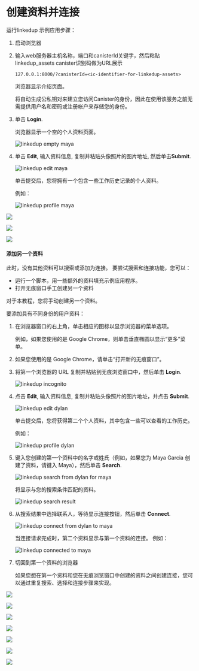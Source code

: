 # 创建资料并连接

运行linkedup 示例应用步骤：

1. 启动浏览器
2. 输入web服务器主机名称，端口和canisterId关键字，然后粘贴linkedup\_assets canister识别码做为URL展示

   ```text
   127.0.0.1:8000/?canisterId=<ic-identifier-for-linkedup-assets>
   ```

   浏览器显示介绍页面。

   将自动生成公私钥对来建立您访问Canister的身份，因此在使用该服务之前无需提供用户名和密码或注册帐户来存储您的身份。

3. 单击 **Login**.

   浏览器显示一个空的个人资料页面。

   ![linkedup empty maya](https://sdk.dfinity.org/docs/developers-guide/_images/linkedup-empty-maya.png)  

4. 单击 **Edit**, 输入资料信息, 复制并粘贴头像照片的图片地址, 然后单击**Submit**.

   ![linkedup edit maya](https://sdk.dfinity.org/docs/developers-guide/_images/linkedup-edit-maya.png)  


   单击提交后，您将拥有一个包含一些工作历史记录的个人资料。

   例如：

   ![linkedup profile maya](https://sdk.dfinity.org/docs/developers-guide/_images/linkedup-profile-maya.png)  

![](../../.gitbook/assets/image%20%2828%29.png)

![](../../.gitbook/assets/image%20%2818%29.png)

![](../../.gitbook/assets/image%20%2816%29.png)

#### 添加另一个资料 <a id="_add_another_profile"></a>

此时，没有其他资料可以搜索或添加为连接。 要尝试搜索和连接功能，您可以：

* 运行一个脚本，用一些额外的资料填充示例应用程序。
* 打开无痕窗口手工创建另一个资料

对于本教程，您将手动创建另一个资料。

要添加具有不同身份的用户资料：

1. 在浏览器窗口的右上角，单击相应的图标以显示浏览器的菜单选项。

   例如，如果您使用的是 Google Chrome，则单击垂直椭圆以显示“更多”菜单。

2. 如果您使用的是 Google Chrome，请单击“打开新的无痕窗口”。
3. 将第一个浏览器的 URL 复制并粘贴到无痕浏览窗口中，然后单击 **Login**.

   ![linkedup incognito](https://sdk.dfinity.org/docs/developers-guide/_images/linkedup-incognito.png)  

4. 点击 **Edit**, 输入资料信息, 复制并粘贴头像照片的图片地址，并点击 **Submit**.

   ![linkedup edit dylan](https://sdk.dfinity.org/docs/developers-guide/_images/linkedup-edit-dylan.png)  


   单击提交后，您将获得第二个个人资料，其中包含一些可以查看的工作历史。

   例如：

   ![linkedup profile dylan](https://sdk.dfinity.org/docs/developers-guide/_images/linkedup-profile-dylan.png)  

5. 键入您创建的第一个资料中的名字或姓氏（例如，如果您为 Maya Garcia 创建了资料，请键入 Maya），然后单击 **Search**.

   ![linkedup search from dylan for maya](https://sdk.dfinity.org/docs/developers-guide/_images/linkedup-search-from-dylan-for-maya.png)  


   将显示与您的搜索条件匹配的资料。

   ![linkedup search result](https://sdk.dfinity.org/docs/developers-guide/_images/linkedup-search-result.png)  

6. 从搜索结果中选择联系人，等待显示连接按钮，然后单击 **Connect**.

   ![linkedup connect from dylan to maya](https://sdk.dfinity.org/docs/developers-guide/_images/linkedup-connect-from-dylan-to-maya.png)  


   当连接请求完成时，第二个资料显示与第一个资料的连接。 例如：

   ![linkedup connected to maya](https://sdk.dfinity.org/docs/developers-guide/_images/linkedup-connected-to-maya.png)  
  

7. 切回到第一个资料的浏览器

   如果您想在第一个资料和您在无痕浏览窗口中创建的资料之间创建连接，您可以通过重复搜索、选择和连接步骤来实现。  

![](../../.gitbook/assets/image%20%2820%29.png)

![](../../.gitbook/assets/image%20%2836%29.png)

![](../../.gitbook/assets/image%20%2834%29.png)

![](../../.gitbook/assets/image%20%2823%29.png)

![](../../.gitbook/assets/image%20%2830%29.png)

![](../../.gitbook/assets/image%20%2825%29.png)

![](../../.gitbook/assets/image%20%2839%29.png)



